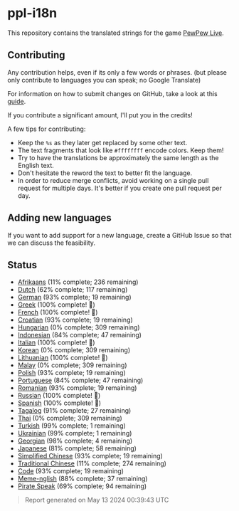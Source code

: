 [//]: # "This file is automatically generated by generate_readme.py"
# ppl-i18n
This repository contains the translated strings for the game [PewPew Live](https://pewpew.live).
## Contributing
Any contribution helps, even if its only a few words or phrases.
(but please only contribute to languages you can speak; no Google Translate)

For information on how to submit changes on GitHub, take a look at this [guide](https://docs.github.com/en/free-pro-team@latest/github/managing-files-in-a-repository/editing-files-in-another-users-repository).

If you contribute a significant amount, I'll put you in the credits!

A few tips for contributing:
* Keep the `%s` as they later get replaced by some other text.
* The text fragments that look like `#ffffffff` encode colors. Keep them!
* Try to have the translations be approximately the same length as the English text.
* Don't hesitate the reword the text to better fit the language.
* In order to reduce merge conflicts, avoid working on a single pull request for multiple days. It's better if you create one pull request per day.
## Adding new languages
If you want to add support for a new language, create a GitHub Issue so that we can discuss
the feasibility.
## Status
* [Afrikaans](/translations/afr.po) (11% complete; 236 remaining)
* [Dutch](/translations/nld.po) (62% complete; 117 remaining)
* [German](/translations/deu.po) (93% complete; 19 remaining)
* [Greek](/translations/gre.po) (100% complete! 🎉)
* [French](/translations/fra.po) (100% complete! 🎉)
* [Croatian](/translations/hrv.po) (93% complete; 19 remaining)
* [Hungarian](/translations/hun.po) (0% complete; 309 remaining)
* [Indonesian](/translations/ind.po) (84% complete; 47 remaining)
* [Italian](/translations/ita.po) (100% complete! 🎉)
* [Korean](/translations/kor.po) (0% complete; 309 remaining)
* [Lithuanian](/translations/lit.po) (100% complete! 🎉)
* [Malay](/translations/msa.po) (0% complete; 309 remaining)
* [Polish](/translations/pol.po) (93% complete; 19 remaining)
* [Portuguese](/translations/por.po) (84% complete; 47 remaining)
* [Romanian](/translations/ron.po) (93% complete; 19 remaining)
* [Russian](/translations/rus.po) (100% complete! 🎉)
* [Spanish](/translations/spa.po) (100% complete! 🎉)
* [Tagalog](/translations/tgl.po) (91% complete; 27 remaining)
* [Thai](/translations/tha.po) (0% complete; 309 remaining)
* [Turkish](/translations/tur.po) (99% complete; 1 remaining)
* [Ukrainian](/translations/ukr.po) (99% complete; 1 remaining)
* [Georgian](/translations/kat.po) (98% complete; 4 remaining)
* [Japanese](/translations/jpn.po) (81% complete; 58 remaining)
* [Simplified Chinese](/translations/chs.po) (93% complete; 19 remaining)
* [Traditional Chinese](/translations/cht.po) (11% complete; 274 remaining)
* [Code](/translations/code.po) (93% complete; 19 remaining)
* [Meme-nglish](/translations/meme.po) (88% complete; 37 remaining)
* [Pirate Speak](/translations/pirate.po) (69% complete; 94 remaining)
> Report generated on May 13 2024 00:39:43 UTC
